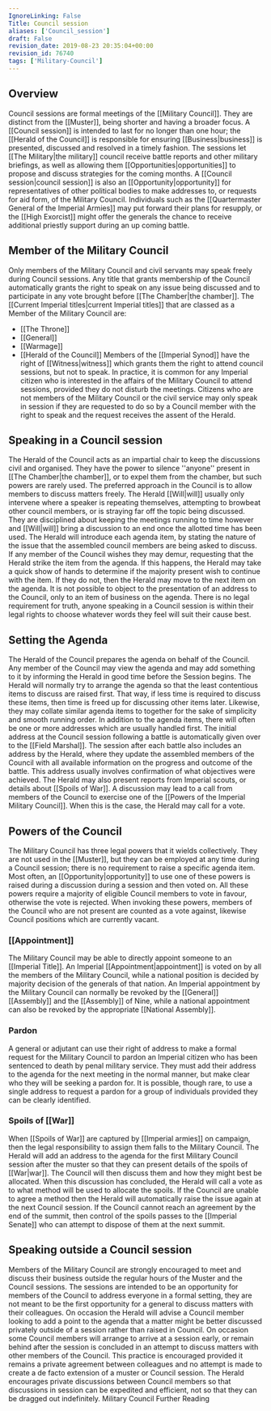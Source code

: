 ```yaml
---
IgnoreLinking: False
Title: Council session
aliases: ['Council_session']
draft: False
revision_date: 2019-08-23 20:35:04+00:00
revision_id: 76740
tags: ['Military-Council']
---
```


## Overview
Council sessions are formal meetings of the [[Military Council]]. They are distinct from the [[Muster]], being shorter and having a broader focus. A [[Council session]] is intended to last for no longer than one hour; the [[Herald of the Council]] is responsible for ensuring [[Business|business]] is presented, discussed and resolved in a timely fashion. The sessions let [[The Military|the military]] council receive battle reports and other military briefings, as well as allowing them [[Opportunities|opportunities]] to propose and discuss strategies for the coming months.
A [[Council session|council session]] is also an [[Opportunity|opportunity]] for representatives of other political bodies to make addresses to, or requests for aid form, of the Military Council. Individuals such as the [[Quartermaster General of the Imperial Armies]] may put forward their plans for  resupply, or the [[High Exorcist]] might offer the generals the chance to receive additional priestly support during an up coming battle.
## Member of the Military Council
Only members of the Military Council and civil servants may speak freely during Council sessions. Any title that grants membership of the Council automatically grants the right to speak on any issue being discussed and to participate in any vote brought before [[The Chamber|the chamber]]. The [[Current Imperial titles|current Imperial titles]] that are classed as a Member of the Military Council are:
* [[The Throne]]
* [[General]]
* [[Warmage]]
* [[Herald of the Council]]
Members of the [[Imperial Synod]] have the right of [[Witness|witness]] which grants them the right to attend council sessions, but not to speak. In practice, it is common for any Imperial citizen who is interested in the affairs of the Military Council to attend sessions, provided they do not disturb the meetings. Citizens who are not members of the Military Council or the civil service may only speak in session if they are requested to do so by a Council member with the right to speak and the request receives the assent of the Herald.
## Speaking in a Council session
The Herald of the Council acts as an impartial chair to keep the discussions civil and organised. They have the power to silence ''anyone'' present in [[The Chamber|the chamber]], or to expel them from the chamber, but such powers are rarely used. The preferred approach in the Council is to allow members to discuss matters freely. The Herald [[Will|will]] usually only intervene where a speaker is repeating themselves, attempting to browbeat other council members, or is straying far off the topic being discussed. They are disciplined about keeping the meetings running to time however and [[Will|will]] bring a discussion to an end once the allotted time has been used.
The Herald will introduce each agenda item, by stating the nature of the issue that the assembled council members are being asked to discuss. If any member of the Council wishes they may demur, requesting that the Herald strike the item from the agenda. If this happens, the Herald may take a quick show of hands to determine if the majority present wish to continue with the item. If they do not, then the Herald may move to the next item on the agenda. It is not possible to object to the presentation of an address to the Council, only to an item of business on the agenda.
There is no legal requirement for truth, anyone speaking in a Council session is within their legal rights to choose whatever words they feel will suit their cause best.
## Setting the Agenda
The Herald of the Council prepares the agenda on behalf of the Council. Any member of the Council may view the agenda and may add something to it by informing the Herald in good time before the Session begins. The Herald will normally try to arrange the agenda so that the least contentious items to discuss are raised first. That way, if less time is required to discuss these items, then time is freed up for discussing other items later. Likewise, they may collate similar agenda items to together for the sake of simplicity and smooth running order.
In addition to the agenda items, there will often be one or more addresses which are usually handled first. The initial address at the Council session following a battle is automatically given over to the [[Field Marshal]]. The session after each battle also includes an address by the Herald, where they update the assembled members of the Council with all available information on the progress and outcome of the battle. This address usually involves confirmation of what objectives were achieved. The Herald may also present reports from Imperial scouts, or details about [[Spoils of War]].
A discussion may lead to a call from members of the Council to exercise one of the [[Powers of the Imperial Military Council]]. When this is the case, the Herald may call for a vote.
## Powers of the Council
The Military Council has three legal powers that it wields collectively. They are not used in the [[Muster]], but they can be employed at any time during a Council session; there is no requirement to raise a specific agenda item. Most often, an [[Opportunity|opportunity]] to use one of these powers is raised during a discussion during a session and then voted on.
All these powers require a majority of eligible Council members to vote in favour, otherwise the vote is rejected. When invoking these powers, members of the Council who are not present are counted as a vote against, likewise Council positions which are currently vacant.
### [[Appointment]]
The Military Council may be able to directly appoint someone to an [[Imperial Title]]. An Imperial [[Appointment|appointment]] is voted on by all the members of the Military Council, while a national position is decided by majority decision of the generals of that nation.
An Imperial appointment by the Military Council can normally be revoked by the [[General]] [[Assembly]] and the [[Assembly]] of Nine, while a national appointment can also be revoked by the appropriate [[National Assembly]].
### Pardon
A general or adjutant can use their right of address to make a formal request for the Military Council to pardon an Imperial citizen who has been sentenced to death by penal military service. They must add their address to the agenda for the next meeting in the normal manner, but make clear who they will be seeking a pardon for. It is possible, though rare, to use a single address to request a pardon for a group of individuals provided they can be clearly identified.
### Spoils of [[War]]
When [[Spoils of War]] are captured by [[Imperial armies]] on campaign, then the legal responsibility to assign them falls to the Military Council. The Herald will add an address to the agenda for the first Military Council session after the muster so that they can present details of the spoils of [[War|war]]. The Council will then discuss them and how they might best be allocated. When this discussion has concluded, the Herald will call a vote as to what method will be used to allocate the spoils.
If the Council are unable to agree a method then the Herald will automatically raise the issue again at the next Council session. If the Council cannot reach an agreement by the end of the summit, then control of the spoils passes to the [[Imperial Senate]] who can attempt to dispose of them at the next summit.
## Speaking outside a Council session
Members of the Military Council are strongly encouraged to meet and discuss their business outside the regular hours of the Muster and the Council sessions. The sessions are intended to be an opportunity for members of the Council to address everyone in a formal setting, they are not meant to be the first opportunity for a general to discuss matters with their colleagues. On occasion the Herald will advise a Council member looking to add a point to the agenda that a matter might be better discussed privately outside of a session rather than raised in Council.
On occasion some Council members will arrange to arrive at a session early, or remain behind after the session is concluded in an attempt to discuss matters with other members of the Council. This practice is encouraged provided it remains a private agreement between colleagues and no attempt is made to create a de facto extension of a muster or Council session. The Herald encourages private discussions between Council members so that discussions in session can be expedited and efficient, not so that they can be dragged out indefinitely.
Military Council Further Reading